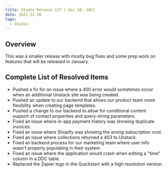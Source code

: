 ```yaml
---
title: Studio Release 127 | Dec 20, 2021
date: 2021-12-20
tags:
  - Studio
---
```


## Overview

This was a smaller release with mostly bug fixes and some prep work on features that will be released in January.

## Complete List of Resolved Items

* Pushed a fix for an issue where a 400 error would sometimes occur when an additional Unstack site was being created.
* Pushed an update to our backend that allows our product team more flexibility when creating page templates.
* Pushed a change to our backend to allow for conditional content support of contact properties and query-string
  parameters.
* Fixed an issue where in-app payment history was showing duplicate invoices.
* Fixed an issue where Shopify was showing the wrong subscription cost.
* Fixed an issue where collections returned a 403 to Unstack.
* Fixed an backend process for our marketing team where user info wasn't properly populating in their system.
* Fixed an issue where the application would crash when editing a "time" column in a DDC table.
* Replaced the Zapier logo in the Quickstart with a high resolution version.
